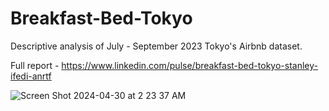 # Breakfast-Bed-Tokyo

Descriptive analysis of July - September 2023 Tokyo's Airbnb dataset.

Full report - https://www.linkedin.com/pulse/breakfast-bed-tokyo-stanley-ifedi-anrtf

![Screen Shot 2024-04-30 at 2 23 37 AM](https://github.com/cardina50/Breakfast-Bed-Tokyo/assets/130823144/8d4c684b-6bce-4e64-b890-712eb75ec5bf)


